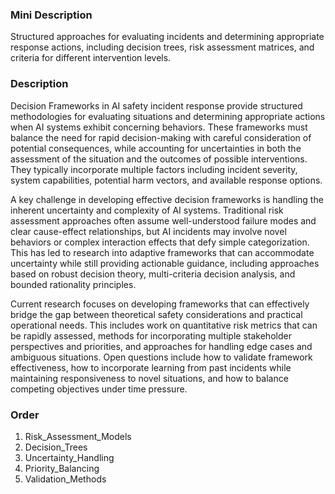 ### Mini Description

Structured approaches for evaluating incidents and determining appropriate response actions, including decision trees, risk assessment matrices, and criteria for different intervention levels.

### Description

Decision Frameworks in AI safety incident response provide structured methodologies for evaluating situations and determining appropriate actions when AI systems exhibit concerning behaviors. These frameworks must balance the need for rapid decision-making with careful consideration of potential consequences, while accounting for uncertainties in both the assessment of the situation and the outcomes of possible interventions. They typically incorporate multiple factors including incident severity, system capabilities, potential harm vectors, and available response options.

A key challenge in developing effective decision frameworks is handling the inherent uncertainty and complexity of AI systems. Traditional risk assessment approaches often assume well-understood failure modes and clear cause-effect relationships, but AI incidents may involve novel behaviors or complex interaction effects that defy simple categorization. This has led to research into adaptive frameworks that can accommodate uncertainty while still providing actionable guidance, including approaches based on robust decision theory, multi-criteria decision analysis, and bounded rationality principles.

Current research focuses on developing frameworks that can effectively bridge the gap between theoretical safety considerations and practical operational needs. This includes work on quantitative risk metrics that can be rapidly assessed, methods for incorporating multiple stakeholder perspectives and priorities, and approaches for handling edge cases and ambiguous situations. Open questions include how to validate framework effectiveness, how to incorporate learning from past incidents while maintaining responsiveness to novel situations, and how to balance competing objectives under time pressure.

### Order

1. Risk_Assessment_Models
2. Decision_Trees
3. Uncertainty_Handling
4. Priority_Balancing
5. Validation_Methods
